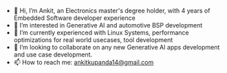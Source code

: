 - 👋 Hi, I’m Ankit, an Electronics master's degree holder, with 4 years of Embedded Software developer experience
- 👀 I’m interested in Generative AI and automotive BSP development
- 🌱 I’m currently experienced with Linux Systems, performance optimizations for real world usecases, tool development
- 💞️ I’m looking to collaborate on any new Generative AI apps development and use case development.
- 📫 How to reach me: ankitkupanda14@gmail.com

<!---
ankitkumarpanda14/ankitkumarpanda14 is a ✨ special ✨ repository because its `README.md` (this file) appears on your GitHub profile.
You can click the Preview link to take a look at your changes.
--->
